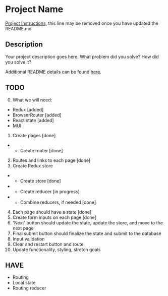 # Project Name

[Project Instructions](./INSTRUCTIONS.md), this line may be removed once you have updated the README.md

## Description

Your project description goes here. What problem did you solve? How did you solve it?

Additional README details can be found [here](https://github.com/PrimeAcademy/readme-template/blob/master/README.md).

## TODO
0. What we will need:
- Redux [added]
- BrowserRouter [added]
- React state [added]
- MUI
1. Create pages [done]
- - Create router [done]
2. Routes and links to each page [done]
3. Create Redux store
- - Create store [done]
- - Create reducer [in progress]
- - Combine reducers, if needed [done]
4. Each page should have a state [done]
5. Create form inputs on each page [done]
6. 'Next' button should update the state, update the store, and move to the next page
7. Final submit button should finalize the state and submit to the database
8. Input validation
9. Clear and restart button and route
10. Update functionality, styling, stretch goals

## HAVE
- Routing
- Local state
- Routing reducer
